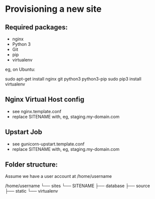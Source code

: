 Provisioning a new site
=======================

## Required packages:

* nginx
* Python 3
* Git
* pip
* virtualenv

eg, on Ubuntu:

 sudo apt-get install nginx git python3 python3-pip
 sudo pip3 install virtualenv

## Nginx Virtual Host config

* see nginx.template.conf
* replace SITENAME with, eg, staging.my-domain.com

## Upstart Job

* see gunicorn-upstart.template.conf
* replace SITENAME with, eg, staging.my-domain.com

## Folder structure:
Assume we have a user account at /home/username

/home/username
└── sites
    └── SITENAME
        ├── database
        ├── source
        ├── static
        └── virtualenv